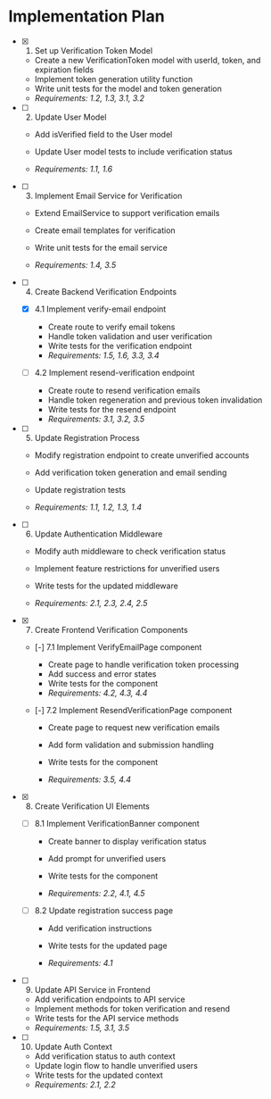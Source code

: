 # Implementation Plan

- [x] 1. Set up Verification Token Model


  - Create a new VerificationToken model with userId, token, and expiration fields
  - Implement token generation utility function
  - Write unit tests for the model and token generation
  - _Requirements: 1.2, 1.3, 3.1, 3.2_


- [ ] 2. Update User Model
  - Add isVerified field to the User model
  - Update User model tests to include verification status

  - _Requirements: 1.1, 1.6_

- [ ] 3. Implement Email Service for Verification
  - Extend EmailService to support verification emails
  - Create email templates for verification




  - Write unit tests for the email service
  - _Requirements: 1.4, 3.5_

- [ ] 4. Create Backend Verification Endpoints
  - [x] 4.1 Implement verify-email endpoint

    - Create route to verify email tokens
    - Handle token validation and user verification
    - Write tests for the verification endpoint
    - _Requirements: 1.5, 1.6, 3.3, 3.4_
  

  - [ ] 4.2 Implement resend-verification endpoint
    - Create route to resend verification emails
    - Handle token regeneration and previous token invalidation
    - Write tests for the resend endpoint
    - _Requirements: 3.1, 3.2, 3.5_


- [ ] 5. Update Registration Process
  - Modify registration endpoint to create unverified accounts
  - Add verification token generation and email sending
  - Update registration tests


  - _Requirements: 1.1, 1.2, 1.3, 1.4_

- [ ] 6. Update Authentication Middleware
  - Modify auth middleware to check verification status
  - Implement feature restrictions for unverified users


  - Write tests for the updated middleware
  - _Requirements: 2.1, 2.3, 2.4, 2.5_

- [x] 7. Create Frontend Verification Components

  - [-] 7.1 Implement VerifyEmailPage component

    - Create page to handle verification token processing
    - Add success and error states
    - Write tests for the component
    - _Requirements: 4.2, 4.3, 4.4_

  
  - [-] 7.2 Implement ResendVerificationPage component

    - Create page to request new verification emails
    - Add form validation and submission handling

    - Write tests for the component
    - _Requirements: 3.5, 4.4_

- [x] 8. Create Verification UI Elements

  - [ ] 8.1 Implement VerificationBanner component
    - Create banner to display verification status
    - Add prompt for unverified users
    - Write tests for the component



    - _Requirements: 2.2, 4.1, 4.5_
  
  - [ ] 8.2 Update registration success page
    - Add verification instructions
    - Write tests for the updated page

    - _Requirements: 4.1_

- [ ] 9. Update API Service in Frontend
  - Add verification endpoints to API service
  - Implement methods for token verification and resend
  - Write tests for the API service methods
  - _Requirements: 1.5, 3.1, 3.5_

- [ ] 10. Update Auth Context
  - Add verification status to auth context
  - Update login flow to handle unverified users
  - Write tests for the updated context
  - _Requirements: 2.1, 2.2_
